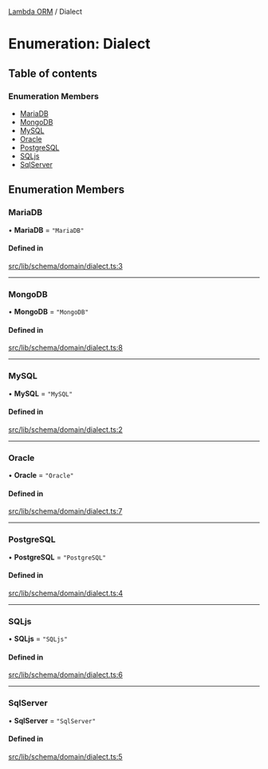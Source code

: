 [Lambda ORM](../README.md) / Dialect

# Enumeration: Dialect

## Table of contents

### Enumeration Members

- [MariaDB](Dialect.md#mariadb)
- [MongoDB](Dialect.md#mongodb)
- [MySQL](Dialect.md#mysql)
- [Oracle](Dialect.md#oracle)
- [PostgreSQL](Dialect.md#postgresql)
- [SQLjs](Dialect.md#sqljs)
- [SqlServer](Dialect.md#sqlserver)

## Enumeration Members

### MariaDB

• **MariaDB** = ``"MariaDB"``

#### Defined in

[src/lib/schema/domain/dialect.ts:3](https://github.com/FlavioLionelRita/lambdaorm/blob/889020d7/src/lib/schema/domain/dialect.ts#L3)

___

### MongoDB

• **MongoDB** = ``"MongoDB"``

#### Defined in

[src/lib/schema/domain/dialect.ts:8](https://github.com/FlavioLionelRita/lambdaorm/blob/889020d7/src/lib/schema/domain/dialect.ts#L8)

___

### MySQL

• **MySQL** = ``"MySQL"``

#### Defined in

[src/lib/schema/domain/dialect.ts:2](https://github.com/FlavioLionelRita/lambdaorm/blob/889020d7/src/lib/schema/domain/dialect.ts#L2)

___

### Oracle

• **Oracle** = ``"Oracle"``

#### Defined in

[src/lib/schema/domain/dialect.ts:7](https://github.com/FlavioLionelRita/lambdaorm/blob/889020d7/src/lib/schema/domain/dialect.ts#L7)

___

### PostgreSQL

• **PostgreSQL** = ``"PostgreSQL"``

#### Defined in

[src/lib/schema/domain/dialect.ts:4](https://github.com/FlavioLionelRita/lambdaorm/blob/889020d7/src/lib/schema/domain/dialect.ts#L4)

___

### SQLjs

• **SQLjs** = ``"SQLjs"``

#### Defined in

[src/lib/schema/domain/dialect.ts:6](https://github.com/FlavioLionelRita/lambdaorm/blob/889020d7/src/lib/schema/domain/dialect.ts#L6)

___

### SqlServer

• **SqlServer** = ``"SqlServer"``

#### Defined in

[src/lib/schema/domain/dialect.ts:5](https://github.com/FlavioLionelRita/lambdaorm/blob/889020d7/src/lib/schema/domain/dialect.ts#L5)
